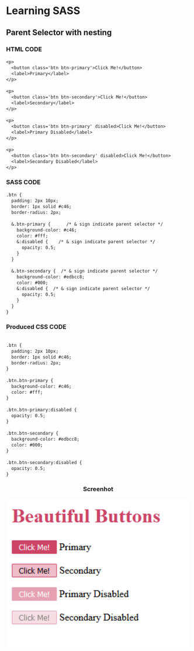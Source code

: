 # Learning SASS


## Parent Selector with nesting

### HTML CODE

```
<p>
  <button class='btn btn-primary'>Click Me!</button>
  <label>Primary</label>
</p>

<p>
  <button class='btn btn-secondary'>Click Me!</button>
  <label>Secondary</label>
</p>

<p>
  <button class='btn btn-primary' disabled>Click Me!</button>
  <label>Primary Disabled</label>
</p>

<p>
  <button class='btn btn-secondary' disabled>Click Me!</button>
  <label>Secondary Disabled</label>
</p>
```

### SASS CODE

```
.btn {
  padding: 2px 10px;
  border: 1px solid #c46;
  border-radius: 2px;

  &.btn-primary {      /* & sign indicate parent selector */
    background-color: #c46;
    color: #fff;
    &:disabled {    /* & sign indicate parent selector */
      opacity: 0.5;
    }
  }

  &.btn-secondary {  /* & sign indicate parent selector */
    background-color: #edbcc8;
    color: #000;
    &:disabled {  /* & sign indicate parent selector */
      opacity: 0.5;
    }
  }
}
```


### Produced CSS CODE

```

.btn {
  padding: 2px 10px;
  border: 1px solid #c46;
  border-radius: 2px;
}

.btn.btn-primary {
  background-color: #c46;
  color: #fff;
}

.btn.btn-primary:disabled {
  opacity: 0.5;
}

.btn.btn-secondary {
  background-color: #edbcc8;
  color: #000;
}

.btn.btn-secondary:disabled {
  opacity: 0.5;
}
```

<h3 align="center">Screenhot</h3>
<p align="center">
  <img width="500" src="screenshot/nesting_exercise.png">
</P>
